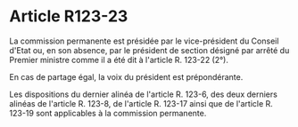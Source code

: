 # Article R123-23

La commission permanente est présidée par le vice-président du Conseil d'Etat ou, en son absence, par le président de section désigné par arrêté du Premier ministre comme il a été dit à l'article R. 123-22 (2°).

En cas de partage égal, la voix du président est prépondérante.

Les dispositions du dernier alinéa de l'article R. 123-6, des deux derniers alinéas de l'article R. 123-8, de l'article R. 123-17 ainsi que de l'article R. 123-19 sont applicables à la commission permanente.
